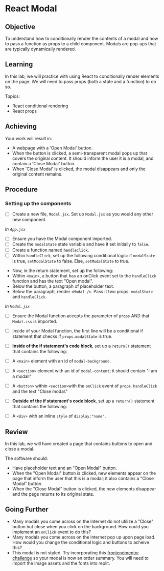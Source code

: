 # React Modal

## Objective

To understand how to conditionally render the contents of a modal and how to pass a function as props to a child component. Modals are pop-ups that are typically dynamically rendered.

## Learning

In this lab, we will practice with using React to conditionally render elements on the page. We will need to pass props (both a state and a function) to do so.

Topics:

- React conditional rendering
- React props

## Achieving

Your work will result in:

- A webpage with a 'Open Modal' button.
- When the button is clicked, a semi-transparent modal pops up that covers the original content. It should inform the user it is a modal, and contain a 'Close Modal' button.
- When 'Close Modal' is clicked, the modal disappears and only the original content remains.

## Procedure

### Setting up the components

- [ ] Create a new file, `Modal.jsx`. Set up `Modal.jsx` as you would any other new component. 

_In `App.jsx`_

- [ ] Ensure you have the Modal component imported.
- [ ] Create the `modalState` state variable and have it set initially to `false`.
- [ ] Create a function named `handleClick`.
- [ ] Within `handleClick`, set up the following conditional logic: if `modalState` is true, `setModalState` to false. Else, `setModalState` to true.
- Now, in the return statement, set up the following:
- Within `<main>`, a button that has an onClick event set to the `handleClick` function and has the text "Open modal".
- Below the button, a paragraph of placeholder text.
- Below the paragraph, render `<Modal />`. Pass it two props: `modalState` and `handleClick`.

_In `Modal.jsx`_

-  [ ] Ensure the Modal function accepts the parameter of `props` AND that `Modal.css` is imported.
-  [ ] Inside of your Modal function, the first line will be a conditional if statement that checks if `props.modalState` is true.
-  [ ] **Inside of the if statement's code block**, set up a `return()` statement that contains the following:
-  [ ] A `<main>` element with an id of `modal-background`.
-  [ ] A `<section>` element with an id of `modal-content`; it should contain "I am a modal!"
-  [ ] A `<button>` within `<section>`with the `onClick` event of `props.handleClick` and the text "Close modal."
-  [ ] **Outside of the if statement's code block**, set up a `return()` statement that contains the following:
-  [ ] A `<div>` with an inline `style` of `display:"none"`.


## Review

In this lab, we will have created a page that contains buttons to open and close a modal. 

The software should:

- Have placeholder text and an "Open Modal" button.
- When the "Open Modal" button is clicked, new elements appear on the page that inform the user that this is a modal; it also contains a "Close Modal" button.
- When the "Close Modal" button is clicked, the new elements disappear and the page returns to its original state.

## Going Further

- Many modals you come across on the Internet do not utilize a "Close" button but close when you click on the background. How could you implement an `onClick` event to do this?
- Many modals you come across on the Internet pop up upon page load. How would you change the conditional logic and buttons to acheive this?
- This modal is not styled. Try incorporating this [frontendmentor challenge](https://www.frontendmentor.io/challenges/order-summary-component-QlPmajDUj) so your modal is now an order summary. You will need to import the image assets and the fonts into replit.